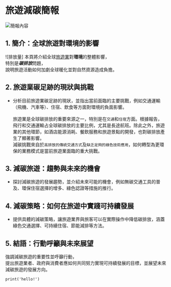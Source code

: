 # 旅遊減碳簡報
![簡報內容](GithubLearning)
## 1. 簡介：全球旅遊對環境的影響
![排放量]
本頁將介紹全球<ins>旅遊業</ins>對**環境**的整體影響，\
特別是***碳排放***問題，\
說明旅遊活動如何加劇全球暖化並對自然資源造成負擔。

## 2. 旅遊業碳足跡的現狀與挑戰
- 分析目前旅遊業碳足跡的現狀，並指出當前面臨的主要挑戰，例如交通運輸（飛機、汽車等）、住宿、飲食等方面對環境的負面影響。\
  \
旅遊業是全球碳排放的重要來源之一，特別是在`交通`和`住宿`方面。根據報告，飛行和交通運輸占全球碳排放的主要比例，尤其是長途航班。除此之外，旅遊業的其他環節，如酒店能源消耗、餐飲服務和旅遊景點的開發，也對碳排放產生了顯著影響。  \
減碳挑戰來自於`高排放的傳統交通方式`及`缺乏足夠的綠色技術應用`，如何轉型為更環保的業務模式是當前旅遊業面臨的重大挑戰。

## 3. 減碳旅遊：趨勢與未來的機會
- 探討減碳旅遊的發展趨勢，並介紹未來可能的機會，例如無碳交通工具的普及、環保住宿選擇的增多、綠色認證等措施的推行。

## 4. 減碳策略：如何在旅遊中實踐可持續發展
- 提供具體的減碳策略，讓旅遊業界與旅客可以在實際操作中降低碳排放，涵蓋綠色交通選擇、可持續住宿、節能減排等方法。

## 5. 結語：行動呼籲與未來展望
強調減碳旅遊的重要性並呼籲行動，\
提出旅遊業者、政府與消費者應如何共同努力實現可持續發展的目標，並展望未來減碳旅遊的發展方向。

```
print('hello!')
```
